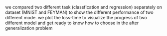 we compared two different task (classfication and regression) separately on dataset (MNIST and FEYMAN) to show the different performance of two different mode.
we plot the loss-time to visualize the progress of two different model and get ready to know how to choose in the after generalization problem
